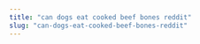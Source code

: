 ```yaml
---
title: "can dogs eat cooked beef bones reddit"
slug: "can-dogs-eat-cooked-beef-bones-reddit"
---
```


